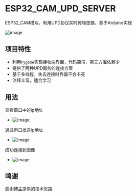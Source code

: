 # ESP32_CAM_UPD_SERVER
ESP32_CAM模块，利用UPD协议实时传输图像，基于Arduino实现


![image](https://user-images.githubusercontent.com/58870893/204182474-693a78bd-fac9-484c-955e-9de03c7a891d.png)

## 项目特性
- 利用`Pygame`实现接收端界面，代码简洁，第三方库依赖少
- 提供了两种UPD服务的连接方案
- 基于多线程，失去连接时界面不会卡死
- 注释丰富，适合学习

## 用法
查看窗口中的ip地址
- ![image](https://user-images.githubusercontent.com/58870893/218300911-6b291afc-5d9e-4e0c-9886-52260afabd21.png)

通过串口发送ip地址
- ![image](https://user-images.githubusercontent.com/58870893/218300957-3239f88c-7691-4427-b41a-bf06423cd805.png)

成功连接到图像
- ![image](https://user-images.githubusercontent.com/58870893/218301010-224bd39e-3038-49dc-bb3c-2ce036b4625d.png)



## 鸣谢
感谢[博主](https://gitlab.ifengyu.com/tianshuaikang/espcam2pc)提供的技术思路
